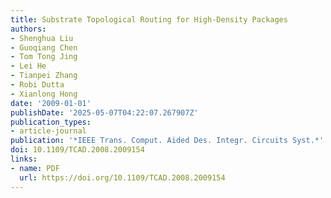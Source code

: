 ```yaml
---
title: Substrate Topological Routing for High-Density Packages
authors:
- Shenghua Liu
- Guoqiang Chen
- Tom Tong Jing
- Lei He
- Tianpei Zhang
- Robi Dutta
- Xianlong Hong
date: '2009-01-01'
publishDate: '2025-05-07T04:22:07.267907Z'
publication_types:
- article-journal
publication: '*IEEE Trans. Comput. Aided Des. Integr. Circuits Syst.*'
doi: 10.1109/TCAD.2008.2009154
links:
- name: PDF
  url: https://doi.org/10.1109/TCAD.2008.2009154
---
```

